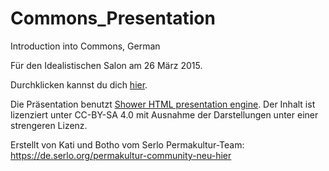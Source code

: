 # Commons_Presentation
Introduction into Commons, German

	
Für den Idealistischen Salon am 26 März 2015.

Durchklicken kannst du dich [hier](http://elpoto.github.io/Commons_Presentation/).

Die Präsentation benutzt [Shower HTML presentation engine](https://github.com/shower/shower). Der Inhalt ist lizenziert unter CC-BY-SA 4.0 mit Ausnahme der Darstellungen unter einer strengeren Lizenz.

Erstellt von Kati und Botho vom Serlo Permakultur-Team:
https://de.serlo.org/permakultur-community-neu-hier
